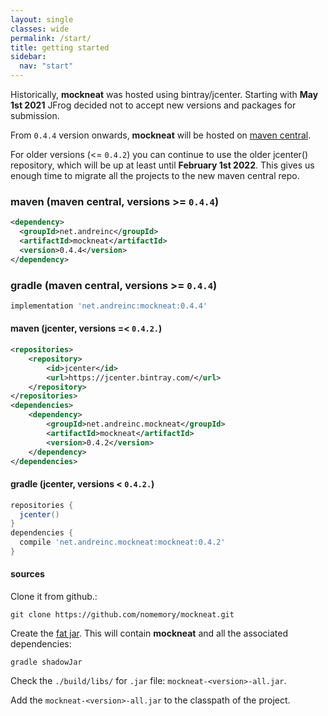 ```yaml
---
layout: single
classes: wide
permalink: /start/
title: getting started
sidebar:
  nav: "start"
---
```


Historically, **mockneat** was hosted using bintray/jcenter. Starting with **May 1st 2021** JFrog decided not to accept new versions and packages for submission. 

From `0.4.4` version onwards, **mockneat** will be hosted on [maven central](https://search.maven.org/). 

For older versions (<= `0.4.2`) you can continue to use the older jcenter() repository, which will be up at least until **February 1st 2022**. This gives us enough time to migrate all the projects to the new maven central repo.

### **maven** (maven central, versions >= `0.4.4`)

```xml
<dependency>
  <groupId>net.andreinc</groupId>
  <artifactId>mockneat</artifactId>
  <version>0.4.4</version>
</dependency>
```

### **gradle** (maven central, versions >= `0.4.4`)

```groovy
implementation 'net.andreinc:mockneat:0.4.4'
```

#### **maven** (jcenter, versions =< `0.4.2.`)

```xml
<repositories>
    <repository>
        <id>jcenter</id>
        <url>https://jcenter.bintray.com/</url>
    </repository>
</repositories>
<dependencies>
    <dependency>
        <groupId>net.andreinc.mockneat</groupId>
        <artifactId>mockneat</artifactId>
        <version>0.4.2</version>
    </dependency>
</dependencies>
```

#### **gradle** (jcenter, versions < `0.4.2.`)

```groovy
repositories {
  jcenter()
}
dependencies {
  compile 'net.andreinc.mockneat:mockneat:0.4.2'
}
```

#### **sources**

Clone it from github.:

```
git clone https://github.com/nomemory/mockneat.git
```

Create the [fat jar](https://stackoverflow.com/questions/19150811/what-is-a-fat-jar). This will contain **mockneat** and all the associated dependencies:

```
gradle shadowJar
```

Check the `./build/libs/` for `.jar` file: `mockneat-<version>-all.jar`.

Add the `mockneat-<version>-all.jar` to the classpath of the project.

